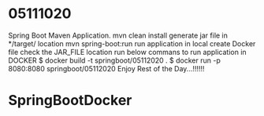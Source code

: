 # 05111020
Spring Boot Maven Application. 
mvn clean install  generate jar file in */target/ location
mvn spring-boot:run  run application in local
create Docker file
check the JAR_FILE location
run below commans to run application in DOCKER
$ docker build -t springboot/05112020 .
$ docker run -p 8080:8080 springboot/05112020
Enjoy Rest of the Day...!!!!!!
# SpringBootDocker
